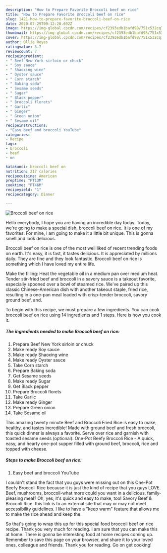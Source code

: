 ```yaml
---
description: "How to Prepare Favorite Broccoli beef on rice"
title: "How to Prepare Favorite Broccoli beef on rice"
slug: 1421-how-to-prepare-favorite-broccoli-beef-on-rice
date: 2020-07-29T09:12:20.692Z
image: https://img-global.cpcdn.com/recipes/cf2393edb1bafd98/751x532cq70/broccoli-beef-on-rice-recipe-main-photo.jpg
thumbnail: https://img-global.cpcdn.com/recipes/cf2393edb1bafd98/751x532cq70/broccoli-beef-on-rice-recipe-main-photo.jpg
cover: https://img-global.cpcdn.com/recipes/cf2393edb1bafd98/751x532cq70/broccoli-beef-on-rice-recipe-main-photo.jpg
author: Ollie Reyes
ratingvalue: 3.7
reviewcount: 7
recipeingredient:
- " Beef New York sirloin or chuck"
- " Soy sauce"
- " Shaoxing wine"
- " Oyster sauce"
- " Corn starch"
- " Baking soda"
- " Sesame seeds"
- " Sugar"
- " Black pepper"
- " Broccoli florets"
- " Garlic"
- " Ginger"
- " Green onion"
- " Sesame oil"
recipeinstructions:
- "Easy beef and broccoli YouTube"
categories:
- Recipe
tags:
- broccoli
- beef
- on

katakunci: broccoli beef on 
nutrition: 217 calories
recipecuisine: American
preptime: "PT13M"
cooktime: "PT46M"
recipeyield: "1"
recipecategory: Dinner

---
```



![Broccoli beef on rice](https://img-global.cpcdn.com/recipes/cf2393edb1bafd98/751x532cq70/broccoli-beef-on-rice-recipe-main-photo.jpg)

Hello everybody, I hope you are having an incredible day today. Today, we're going to make a special dish, broccoli beef on rice. It is one of my favorites. For mine, I am going to make it a little bit unique. This is gonna smell and look delicious.

Broccoli beef on rice is one of the most well liked of recent trending foods on earth. It's easy, it is fast, it tastes delicious. It is appreciated by millions daily. They are fine and they look fantastic. Broccoli beef on rice is something which I have loved my entire life.

Make the filling: Heat the vegetable oil in a medium pan over medium heat. Tender stir-fried beef and broccoli in a savory sauce is a takeout favorite, especially spooned over a bowl of steamed rice. We&#39;ve paired up this classic Chinese-American dish with another takeout staple, fried rice, resulting in a one-pan meal loaded with crisp-tender broccoli, savory ground beef, and.


To begin with this recipe, we must prepare a few ingredients. You can cook broccoli beef on rice using 14 ingredients and 1 steps. Here is how you cook it.

<!--inarticleads1-->

##### The ingredients needed to make Broccoli beef on rice:

1. Prepare  Beef New York sirloin or chuck
1. Make ready  Soy sauce
1. Make ready  Shaoxing wine
1. Make ready  Oyster sauce
1. Take  Corn starch
1. Prepare  Baking soda
1. Get  Sesame seeds
1. Make ready  Sugar
1. Get  Black pepper
1. Prepare  Broccoli florets
1. Take  Garlic
1. Make ready  Ginger
1. Prepare  Green onion
1. Take  Sesame oil


This amazing twenty minute Beef and Broccoli Fried Rice is easy to make, healthy, and tastes incredible! Made with ground beef and fresh broccoli, this quick dinner is always a favorite. Serve over rice and garnish with toasted sesame seeds (optional). One-Pot Beefy Broccoli Rice - A quick, easy, and hearty one-pot supper filled with ground beef, broccoli, rice and topped with cheese. 

<!--inarticleads2-->

##### Steps to make Broccoli beef on rice:

1. Easy beef and broccoli YouTube


I couldn&#39;t stand the fact that you guys were missing out on this One-Pot Beefy Broccoli Rice because it is just the kind of recipe that you guys LOVE. Beef, mushrooms, broccoli-what more could you want in a delicious, family-pleasing meal? Oh, yes, it&#39;s quick and easy to make, too! Savory Beef &amp; Broccoli Rice. this link is to an external site that may or may not meet accessibility guidelines. I like to have a &#34;keep warm&#34; feature that allows me to make the rice ahead and keep the. 

So that's going to wrap this up for this special food broccoli beef on rice recipe. Thank you very much for reading. I am sure that you can make this at home. There is gonna be interesting food at home recipes coming up. Remember to save this page on your browser, and share it to your loved ones, colleague and friends. Thank you for reading. Go on get cooking!
